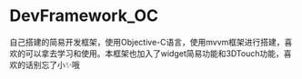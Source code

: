 # DevFramework_OC
自己搭建的简易开发框架，使用Objective-C语言，使用mvvm框架进行搭建，喜欢的可以拿去学习和使用。本框架也加入了widget简易功能和3DTouch功能，喜欢的话别忘了小✨哦
